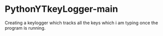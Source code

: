 # PythonYTkeyLogger-main
Creating a keylogger which tracks all the keys which i am typing once the program is running.
